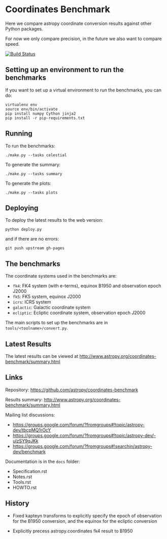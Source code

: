 Coordinates Benchmark
=====================

Here we compare astropy coordinate conversion results against other Python packages.

For now we only compare precision, in the future we also want to compare speed.

[![Build Status](https://travis-ci.org/astropy/coordinates-benchmark.svg?branch=master)](https://travis-ci.org/astropy/coordinates-benchmark)

Setting up an environment to run the benchmarks
-----------------------------------------------

If you want to set up a virtual environment to run the benchmarks, you can do:

    virtualenv env
    source env/bin/activate
    pip install numpy Cython jinja2
    pip install -r pip-requirements.txt

Running
-------

To run the benchmarks:

    ./make.py --tasks celestial

To generate the summary:

    ./make.py --tasks summary

To generate the plots:

    ./make.py --tasks plots

Deploying
---------

To deploy the latest results to the web version:

    python deploy.py

and if there are no errors:

    git push upstream gh-pages

The benchmarks
--------------

The coordinate systems used in the benchmarks are:

* ``fk4``: FK4 system (with e-terms), equinox B1950 and observation epoch J2000
* ``fk5``: FK5 system, equinox J2000
* ``icrs``: ICRS system
* ``galactic``: Galactic coordinate system
* ``ecliptic``: Ecliptic coordinate system, observation epoch J2000

The main scripts to set up the benchmarks are in ``tools/<toolname>/convert.py``.

Latest Results
--------------

The latest results can be viewed at http://www.astropy.org/coordinates-benchmark/summary.html

Links
-----

Repository: https://github.com/astropy/coordinates-benchmark

Results summary: http://www.astropy.org/coordinates-benchmark/summary.html

Mailing list discussions:
* https://groups.google.com/forum/?fromgroups#!topic/astropy-dev/tbcpMQ1rOcY
* https://groups.google.com/forum/?fromgroups#!topic/astropy-dev/-ulzSY9qJKk
* https://groups.google.com/forum/?fromgroups#!searchin/astropy-dev/benchmark

Documentation is in the `docs` folder:
* Specification.rst
* Notes.rst
* Tools.rst
* HOWTO.rst

History
-------

- Fixed kapteyn transforms to explicitly specify the epoch of observation for
  the B1950 conversion, and the equinox for the ecliptic conversion

- Explicitly precess astropy.coordinates fk4 result to B1950
